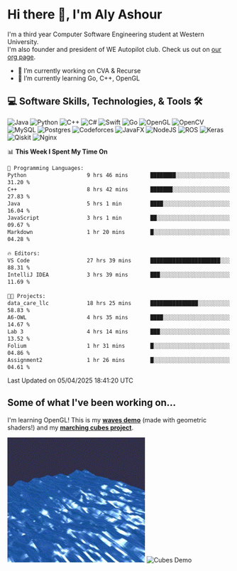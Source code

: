 # Hi there 👋, I'm Aly Ashour
I'm a third year Computer Software Engineering student at Western University.  
I'm also founder and president of WE Autopilot club. Check us out on [our org page](https://github.com/WE-Autopilot).

- 🔭 I’m currently working on CVA & Recurse
- 🌱 I’m currently learning Go, C++, OpenGL

## 💻 Software Skills, Technologies, & Tools 🛠️

![Java](https://img.shields.io/badge/java-%23ED8B00.svg?style=for-the-badge&logo=openjdk&logoColor=white)
![Python](https://img.shields.io/badge/python-3670A0?style=for-the-badge&logo=python&logoColor=ffdd54)
![C++](https://img.shields.io/badge/c++-%2300599C.svg?style=for-the-badge&logo=c%2B%2B&logoColor=white)
![C#](https://img.shields.io/badge/c%23-%23239120.svg?style=for-the-badge&logo=csharp&logoColor=white)
![Swift](https://img.shields.io/badge/swift-F54A2A?style=for-the-badge&logo=swift&logoColor=white)
![Go](https://img.shields.io/badge/go-%2300ADD8.svg?style=for-the-badge&logo=go&logoColor=white)
![OpenGL](https://img.shields.io/badge/OpenGL-%23FFFFFF.svg?style=for-the-badge&logo=opengl)
![OpenCV](https://img.shields.io/badge/opencv-%23white.svg?style=for-the-badge&logo=opencv&logoColor=white)
![MySQL](https://img.shields.io/badge/mysql-4479A1.svg?style=for-the-badge&logo=mysql&logoColor=white)
![Postgres](https://img.shields.io/badge/postgres-%23316192.svg?style=for-the-badge&logo=postgresql&logoColor=white)
![Codeforces](https://img.shields.io/badge/Codeforces-445f9d?style=for-the-badge&logo=Codeforces&logoColor=white)
![JavaFX](https://img.shields.io/badge/javafx-%23FF0000.svg?style=for-the-badge&logo=javafx&logoColor=white)
![NodeJS](https://img.shields.io/badge/node.js-6DA55F?style=for-the-badge&logo=node.js&logoColor=white)
![ROS](https://img.shields.io/badge/ros-%230A0FF9.svg?style=for-the-badge&logo=ros&logoColor=white)
![Keras](https://img.shields.io/badge/Keras-%23D00000.svg?style=for-the-badge&logo=Keras&logoColor=white)
![Qiskit](https://img.shields.io/badge/Qiskit-%236929C4.svg?style=for-the-badge&logo=Qiskit&logoColor=white)
![Nginx](https://img.shields.io/badge/nginx-%23009639.svg?style=for-the-badge&logo=nginx&logoColor=white)
<br>


<!--START_SECTION:waka-->
📊 **This Week I Spent My Time On** 

```text
💬 Programming Languages: 
Python                   9 hrs 46 mins       ████████░░░░░░░░░░░░░░░░░   31.20 % 
C++                      8 hrs 42 mins       ███████░░░░░░░░░░░░░░░░░░   27.83 % 
Java                     5 hrs 1 min         ████░░░░░░░░░░░░░░░░░░░░░   16.04 % 
JavaScript               3 hrs 1 min         ██░░░░░░░░░░░░░░░░░░░░░░░   09.67 % 
Markdown                 1 hr 20 mins        █░░░░░░░░░░░░░░░░░░░░░░░░   04.28 % 

🔥 Editors: 
VS Code                  27 hrs 39 mins      ██████████████████████░░░   88.31 % 
IntelliJ IDEA            3 hrs 39 mins       ███░░░░░░░░░░░░░░░░░░░░░░   11.69 % 

🐱‍💻 Projects: 
data_care_llc            18 hrs 25 mins      ███████████████░░░░░░░░░░   58.83 % 
A6-OWL                   4 hrs 35 mins       ████░░░░░░░░░░░░░░░░░░░░░   14.67 % 
Lab 3                    4 hrs 14 mins       ███░░░░░░░░░░░░░░░░░░░░░░   13.52 % 
Folium                   1 hr 31 mins        █░░░░░░░░░░░░░░░░░░░░░░░░   04.86 % 
Assignment2              1 hr 26 mins        █░░░░░░░░░░░░░░░░░░░░░░░░   04.61 % 
```


 Last Updated on 05/04/2025 18:41:20 UTC
<!--END_SECTION:waka-->

<h2>Some of what I've been working on...</h2>

I'm learning OpenGL!
This is my **[waves demo](https://github.com/alyashour/Gerstner-waves)** (made with geometric shaders!) and my **[marching cubes project](https://github.com/alyashour/Marching-Cube-Renderer)**.
<p>
  <img src="./assets/demo_waves.gif" alt="Waves Demo" width="310"/>
  <img src="./assets/demo_marching_cubes.gif" alt="Cubes Demo" width="378"/>
</p>
